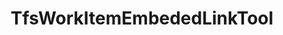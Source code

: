 ---
optionsClassName: TfsWorkItemEmbededLinkToolOptions
optionsClassFullName: MigrationTools.Tools.TfsWorkItemEmbededLinkToolOptions
configurationSamples:
- name: confinguration.json
  description: 
  code: >-
    {
      "MigrationTools": {
        "CommonTools": {
          "TfsWorkItemEmbededLinkTool": {
            "Enabled": true
          }
        }
      }
    }
  sampleFor: MigrationTools.Tools.TfsWorkItemEmbededLinkToolOptions
- name: defaults
  description: 
  code: >-
    {
      "MigrationTools": {
        "CommonTools": {
          "TfsWorkItemEmbededLinkTool": {
            "Enabled": "True"
          }
        }
      }
    }
  sampleFor: MigrationTools.Tools.TfsWorkItemEmbededLinkToolOptions
- name: Classic
  description: 
  code: >-
    {
      "$type": "TfsWorkItemEmbededLinkToolOptions",
      "Enabled": true
    }
  sampleFor: MigrationTools.Tools.TfsWorkItemEmbededLinkToolOptions
description: missng XML code comments
className: TfsWorkItemEmbededLinkTool
typeName: Tools
architecture: 
options:
- parameterName: Enabled
  type: Boolean
  description: If set to `true` then the tool will run. Set to `false` and the processor will not run.
  defaultValue: missng XML code comments
status: missng XML code comments
processingTarget: missng XML code comments
classFile: /src/MigrationTools.Clients.AzureDevops.ObjectModel/Tools/TfsWorkItemEmbededLinkTool.cs
optionsClassFile: /src/MigrationTools.Clients.AzureDevops.ObjectModel/Tools/TfsWorkItemEmbededLinkToolOptions.cs

redirectFrom:
- /Reference/Tools/TfsWorkItemEmbededLinkToolOptions/
layout: reference
toc: true
permalink: /Reference/Tools/TfsWorkItemEmbededLinkTool/
title: TfsWorkItemEmbededLinkTool
categories:
- Tools
- 
topics:
- topic: notes
  path: /Tools/TfsWorkItemEmbededLinkTool-notes.md
  exists: false
  markdown: ''
- topic: introduction
  path: /Tools/TfsWorkItemEmbededLinkTool-introduction.md
  exists: false
  markdown: ''

---